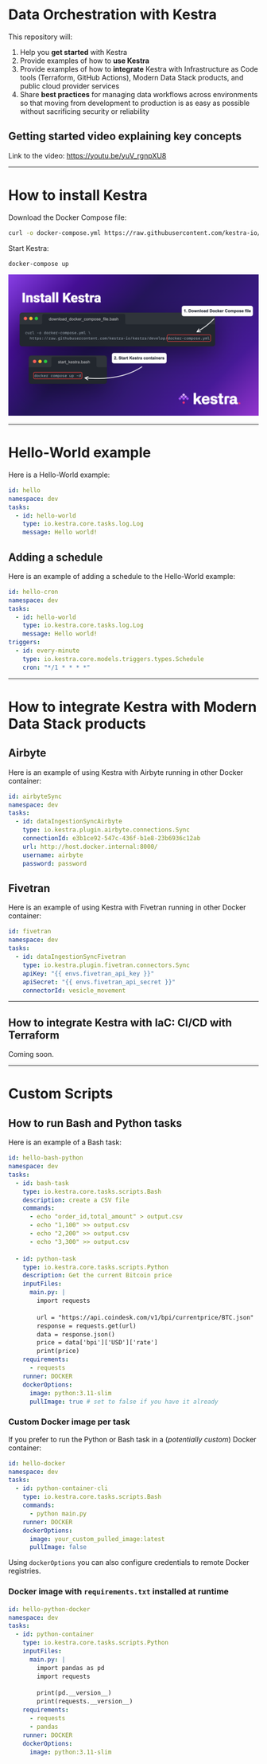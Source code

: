 # Data Orchestration with Kestra

This repository will:
1. Help you **get started** with Kestra
2. Provide examples of how to **use Kestra**
3. Provide examples of how to **integrate** Kestra with Infrastructure as Code tools (Terraform, GitHub Actions), Modern Data Stack products, and public cloud provider services
4. Share **best practices** for managing data workflows across environments so that moving from development to production is as easy as possible without sacrificing security or reliability

## Getting started video explaining key concepts

Link to the video: https://youtu.be/yuV_rgnpXU8

---

# How to install Kestra

Download the Docker Compose file:

```sh
curl -o docker-compose.yml https://raw.githubusercontent.com/kestra-io/kestra/develop/docker-compose.yml
```

Start Kestra:

```sh
docker-compose up
```

![install.png](images/install.png)

---

# Hello-World example

Here is a Hello-World example:

```yaml
id: hello  
namespace: dev
tasks:
  - id: hello-world
    type: io.kestra.core.tasks.log.Log
    message: Hello world!
```

## Adding a schedule

Here is an example of adding a schedule to the Hello-World example:

```yaml
id: hello-cron  
namespace: dev
tasks:
  - id: hello-world
    type: io.kestra.core.tasks.log.Log
    message: Hello world!
triggers:
  - id: every-minute
    type: io.kestra.core.models.triggers.types.Schedule
    cron: "*/1 * * * *"
```


---

# How to integrate Kestra with Modern Data Stack products

## Airbyte

Here is an example of using Kestra with Airbyte running in other Docker container:

```yaml
id: airbyteSync
namespace: dev
tasks:
  - id: dataIngestionSyncAirbyte
    type: io.kestra.plugin.airbyte.connections.Sync
    connectionId: e3b1ce92-547c-436f-b1e8-23b6936c12ab
    url: http://host.docker.internal:8000/
    username: airbyte
    password: password
```

## Fivetran

Here is an example of using Kestra with Fivetran running in other Docker container:

```yaml
id: fivetran
namespace: dev
tasks:
  - id: dataIngestionSyncFivetran
    type: io.kestra.plugin.fivetran.connectors.Sync
    apiKey: "{{ envs.fivetran_api_key }}"
    apiSecret: "{{ envs.fivetran_api_secret }}"
    connectorId: vesicle_movement
```

---


## How to integrate Kestra with IaC: CI/CD with Terraform

Coming soon.


---

# Custom Scripts

## How to run Bash and Python tasks

Here is an example of a Bash task:

```yaml
id: hello-bash-python  
namespace: dev
tasks:  
  - id: bash-task
    type: io.kestra.core.tasks.scripts.Bash
    description: create a CSV file
    commands:
      - echo "order_id,total_amount" > output.csv
      - echo "1,100" >> output.csv
      - echo "2,200" >> output.csv
      - echo "3,300" >> output.csv
  
  - id: python-task
    type: io.kestra.core.tasks.scripts.Python
    description: Get the current Bitcoin price
    inputFiles:
      main.py: |
        import requests
        
        url = "https://api.coindesk.com/v1/bpi/currentprice/BTC.json"
        response = requests.get(url)
        data = response.json()
        price = data['bpi']['USD']['rate']
        print(price)
    requirements:
      - requests
    runner: DOCKER
    dockerOptions:
      image: python:3.11-slim
      pullImage: true # set to false if you have it already
```        

### Custom Docker image per task 

If you prefer to run the Python or Bash task in a (_potentially custom_) Docker container:

```yaml
id: hello-docker
namespace: dev
tasks: 
  - id: python-container-cli
    type: io.kestra.core.tasks.scripts.Bash
    commands:
      - python main.py
    runner: DOCKER
    dockerOptions:
      image: your_custom_pulled_image:latest
      pullImage: false
```

Using `dockerOptions` you can also configure credentials to remote Docker registries.


### Docker image with `requirements.txt` installed at runtime 


```yaml
id: hello-python-docker
namespace: dev
tasks:
  - id: python-container
    type: io.kestra.core.tasks.scripts.Python
    inputFiles:
      main.py: |
        import pandas as pd
        import requests
        
        print(pd.__version__)
        print(requests.__version__)
    requirements:
      - requests
      - pandas
    runner: DOCKER
    dockerOptions:
      image: python:3.11-slim
```


